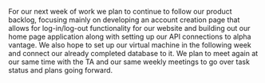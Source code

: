 For our next week of work we plan to continue to follow our product backlog, focusing mainly on developing an account creation page that allows for log-in/log-out functionality for our website and building out our home page application along with setting up our API connections to alpha vantage. We also hope to set up our virtual machine in the following week and connect our already completed database to it. We plan to meet again at our same time with the TA and our same weekly meetings to go over task status and plans going forward.
